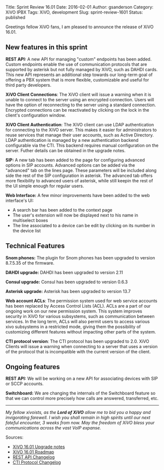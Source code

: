 Title: Sprint Review 16.01
Date: 2016-02-01
Author: gsanderson
Category: XiVO IPBX
Tags: XiVO, development
Slug: sprint-review-1601
Status: published

Greetings fellow XiVO fans, I am pleased to announce the release of XiVO 16.01. 

New features in this sprint
---------------------------

**REST API:** A new API for managing "custom" endpoints has been added. Custom endpoints enable the use of communication
protocols that are supported by asterisk but not fully managed by XiVO, such as DAHDI cards. This new API represents an
additional step towards our long-term goal of offering a PBX system that is more flexible, customizable and useful for
third party developers.

**XiVO Client Connections**: The XiVO client will issue a warning when it is unable to connect to the server using an encrypted
connection. Users will have the option of reconnecting to the server using a standard connection. Encrypted
connections can be reactivated by clicking on the lock in the client's configuration window.

**XiVO Client Authentication**: The XiVO client can use LDAP authentication for connecting to the XiVO server. This
makes it easier for administrators to reuse services that manage their user accounts, such as Active Directory. LDAP
authentication is managed by a new authentication backend configurable via the CTI. This backend requires manual
configuration on the server. Futher details can be obtained in the upgrade notes.

**SIP:** A new tab has been added to the page for configuring advanced options in SIP accounts. Advanced options can be
added via the "advanced" tab on the lines page. These parameters will be included along side the rest of the SIP
configuration in asterisk. The advanced tab offers more flexibility to advanced users of asterisk, while still keepin
the rest of the UI simple enough for regular users.

**Web Interface:** A few minor improvements have been added to the web interface's UI:

 * A search bar has been added to the context page
 * The user's extension will now be displayed next to his name in multiselect boxes
 * The line associated to a device can be edit by clicking on its number in the device list


Technical Features
------------------

**Snom phones:** The plugin for Snom phones has been upgraded to version 8.7.5.35 of the firmware.

**DAHDI upgrade:** DAHDI has been upgraded to version 2.11

**Consul upgrade:** Consul has been upgraded to version 0.6.3

**Asterisk upgrade:** Asterisk has been upgraded to version 13.7

**Web account ACLs**: The permission system used for web service accounts has been replaced by Access Control Lists
(ACL). ACLs are a part of our ongoing work on our new permission system. This system improves security in XiVO for
various subsystems, such as communication between services. In the long term, ACLs will also permit users to access
various xivo subsystems in a restricted mode, giving them the possibility of customizing different features without
impacting other parts of the system.

**CTI protocol version**: The CTI protocol has been upgraded to 2.0. XiVO Clients will issue a warning when connecting
to a server that uses a version of the protocol that is incompatible with the current version of the client.

Ongoing features
----------------

**REST API:** We will be working on a new API for associating devices with SIP or SCCP accounts.

**Switchboard:** We are changing the internals of the Switchboard feature so that we can control more precisely how
calls are answered, transferred, etc.

---

*My fellow xivoists, as the **Lord of XiVO** allow me to bid you a happy and invigorating farewell. I
wish you shall remain in high spirits until our next fateful encounter, 3 weeks from now. May the
freedom of XiVO bless your communications across the vast VoIP expanse.*

Sources:

* [XiVO 16.01 Upgrade notes](http://documentation.xivo.io/en/stable/upgrade/upgrade.html#id2)
* [XiVO 16.01 Roadmap](http://projects.xivo.io/versions/237)
* [REST API Changelog](http://documentation.xivo.io/en/stable/api_sdk/rest_api/confd/changelog.html)
* [CTI Protocol Changelog](http://documentation.xivo.io/en/stable/contributors/cti_server/cti_protocol.html#id2)
